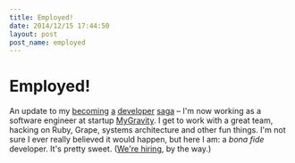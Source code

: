 ```yaml
---
title: Employed!
date: 2014/12/15 17:44:50
layout: post
post_name: employed
---
```

# Employed!

An update to my [becoming](http://henrystanley.com/2014/08/25/the-twelve-second-code-year-part-1/) [a](http://henrystanley.com/2014/09/07/the-twelve-second-code-year-part-2/) [developer](http://henrystanley.com/2014/09/29/the-twelve-second-code-year-part-3/) [saga](http://henrystanley.com/2014/11/05/the-twelve-second-code-year-part-4/) – I'm now working as a software engineer at startup [MyGravity](http://mygravity.co). I get to work with a great team, hacking on Ruby, Grape, systems architecture and other fun things. I'm not sure I ever really believed it would happen, but here I am: a _bona fide_ developer. It's pretty sweet. ([We're hiring](https://angel.co/mygravity/jobs), by the way.)
